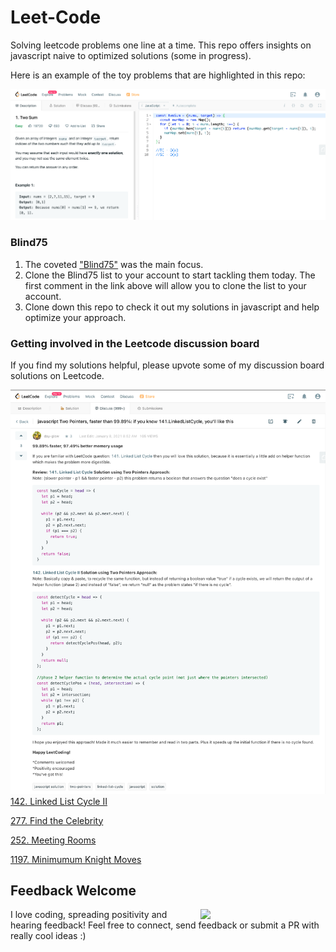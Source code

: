 # Leet-Code
Solving leetcode problems one line at a time. This repo offers insights on javascript naive to optimized solutions (some in progress).

Here is an example of the toy problems that are highlighted in this repo:

![](./images/Leetcode_2Sum.png)


### Blind75
1) The coveted ["Blind75"](https://leetcode.com/discuss/general-discussion/460599/blind-75-leetcode-questions "Blind75 List") was the main focus.
2) Clone the Blind75 list to your account to start tackling them today. The first comment in the link above will allow you to clone the list to your account.
3) Clone down this repo to check it out my solutions in javascript and help optimize your approach.


### Getting involved in the Leetcode discussion board
If you find my solutions helpful, please upvote some of my discussion board solutions on Leetcode.

![](./images/Leetcode_LLCycle2_DiscussionBoardSolution.png)
[142. Linked List Cycle II](https://leetcode.com/problems/linked-list-cycle-ii/discuss/994424/javascript-Two-Pointers-faster-than-99.89%3A-if-you-know-141.LinkedListCycle-you'll-like-this)

[277. Find the Celebrity](https://leetcode.com/problems/find-the-celebrity/discuss/1005437/Javascript-Better-variable-names-easier-to-follow)

[252. Meeting Rooms](https://leetcode.com/problems/meeting-rooms/discuss/1058624/sort-and-forEach-loop)

[1197. Minimumum Knight Moves](https://leetcode.com/problems/minimum-knight-moves/discuss/1116030/JavaScript-classic-BFS-solution-vs-Math-approach-TCSC)

## Feedback Welcome

<img align='right' src='https://media.giphy.com/media/bcKmIWkUMCjVm/giphy.gif' width='200"'>
I love coding, spreading positivity and hearing feedback! Feel free to connect, send feedback or submit a PR with really cool ideas :)